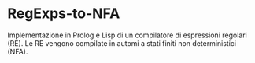 # RegExps-to-NFA

Implementazione in Prolog e Lisp di un compilatore di espressioni regolari (RE).
Le RE vengono compilate in automi a stati finiti non deterministici (NFA).
